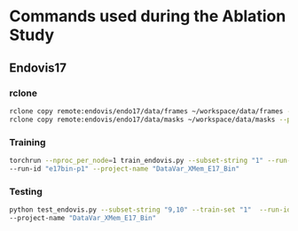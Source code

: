 # Commands used during the Ablation Study

## Endovis17

### rclone

```bash
rclone copy remote:endovis/endo17/data/frames ~/workspace/data/frames --progress --transfers 32
rclone copy remote:endovis/endo17/data/masks ~/workspace/data/masks --progress --transfers 32
```

### Training
```bash
torchrun --nproc_per_node=1 train_endovis.py --subset-string "1" --run-name "Patient_1"  \ 
--run-id "e17bin-p1" --project-name "DataVar_XMem_E17_Bin"
```

### Testing
```bash
python test_endovis.py --subset-string "9,10" --train-set "1"  --run-id "e17bin-p1" \
--project-name "DataVar_XMem_E17_Bin"
```
